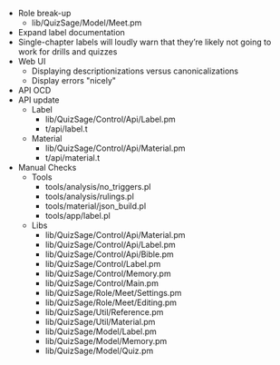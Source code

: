 - Role break-up
    - lib/QuizSage/Model/Meet.pm
- Expand label documentation
- Single-chapter labels will loudly warn that they’re likely not going to work for drills and quizzes
- Web UI
    - Displaying descriptionizations versus canonicalizations
    - Display errors "nicely"
- API OCD
- API update
    - Label
        - lib/QuizSage/Control/Api/Label.pm
        - t/api/label.t
    - Material
        - lib/QuizSage/Control/Api/Material.pm
        - t/api/material.t
- Manual Checks
    - Tools
        - tools/analysis/no_triggers.pl
        - tools/analysis/rulings.pl
        - tools/material/json_build.pl
        - tools/app/label.pl
    - Libs
        - lib/QuizSage/Control/Api/Material.pm
        - lib/QuizSage/Control/Api/Label.pm
        - lib/QuizSage/Control/Api/Bible.pm
        - lib/QuizSage/Control/Label.pm
        - lib/QuizSage/Control/Memory.pm
        - lib/QuizSage/Control/Main.pm
        - lib/QuizSage/Role/Meet/Settings.pm
        - lib/QuizSage/Role/Meet/Editing.pm
        - lib/QuizSage/Util/Reference.pm
        - lib/QuizSage/Util/Material.pm
        - lib/QuizSage/Model/Label.pm
        - lib/QuizSage/Model/Memory.pm
        - lib/QuizSage/Model/Quiz.pm

